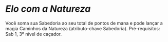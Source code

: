 # *Elo com a Natureza*

Você soma sua Sabedoria ao seu total de pontos de mana e pode lançar a magia Caminhos da Natureza (atributo-chave Sabedoria). Pré-requisitos: Sab 1, 3º nível de caçador.